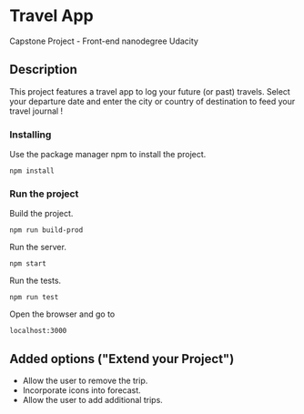 # Travel App
Capstone Project - Front-end nanodegree Udacity

## Description
This project features a travel app to log your future (or past) travels. Select your departure date and enter the city or country of destination to feed your travel journal !

### Installing

Use the package manager npm to install the project.
```
npm install
```

### Run the project
Build the project.
```
npm run build-prod
```

Run the server.
```
npm start
```

Run the tests.
```
npm run test
```

Open the browser and go to 
```
localhost:3000
```

## Added options ("Extend your Project")
* Allow the user to remove the trip.
* Incorporate icons into forecast.
* Allow the user to add additional trips.
